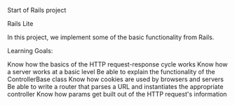 Start of Rails project

Rails Lite

In this project, we implement some of the basic functionality from Rails. 


Learning Goals:

Know how the basics of the HTTP request-response cycle works
Know how a server works at a basic level
Be able to explain the functionality of the ControllerBase class
Know how cookies are used by browsers and servers
Be able to write a router that parses a URL and instantiates the appropriate controller
Know how params get built out of the HTTP request's information